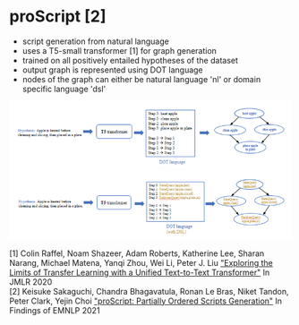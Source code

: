 # proScript [2]

* script generation from natural language
* uses a T5-small transformer [1] for graph generation
* trained on all positively entailed hypotheses of the dataset
* output graph is represented using DOT language
* nodes of the graph can either be natural language 'nl' or domain specific language 'dsl'

![img.png](img.png)
![img_1.png](img_1.png)

[1] Colin Raffel, Noam Shazeer, Adam Roberts, Katherine Lee, Sharan Narang, Michael Matena, Yanqi Zhou, Wei Li, Peter J. Liu ["Exploring the Limits of Transfer Learning with a Unified Text-to-Text Transformer"](https://jmlr.org/papers/volume21/20-074/20-074.pdf) In JMLR 2020    
[2] Keisuke Sakaguchi, Chandra Bhagavatula, Ronan Le Bras, Niket Tandon, Peter Clark, Yejin Choi ["proScript: Partially Ordered Scripts Generation"](https://aclanthology.org/2021.findings-emnlp.184/) In Findings of EMNLP 2021  
